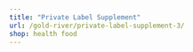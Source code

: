 ```yaml
---
title: "Private Label Supplement"
url: /gold-river/private-label-supplement-3/
shop: health food
---
```

